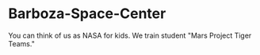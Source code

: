 # Barboza-Space-Center
You can think of us as NASA for kids.  We train student "Mars Project Tiger Teams."
